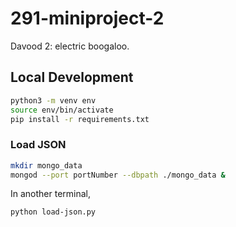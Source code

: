 # 291-miniproject-2

Davood 2: electric boogaloo.

## Local Development

```bash
python3 -m venv env
source env/bin/activate
pip install -r requirements.txt
```

### Load JSON

```bash
mkdir mongo_data
mongod --port portNumber --dbpath ./mongo_data &
```

In another terminal,

```bash
python load-json.py
```
